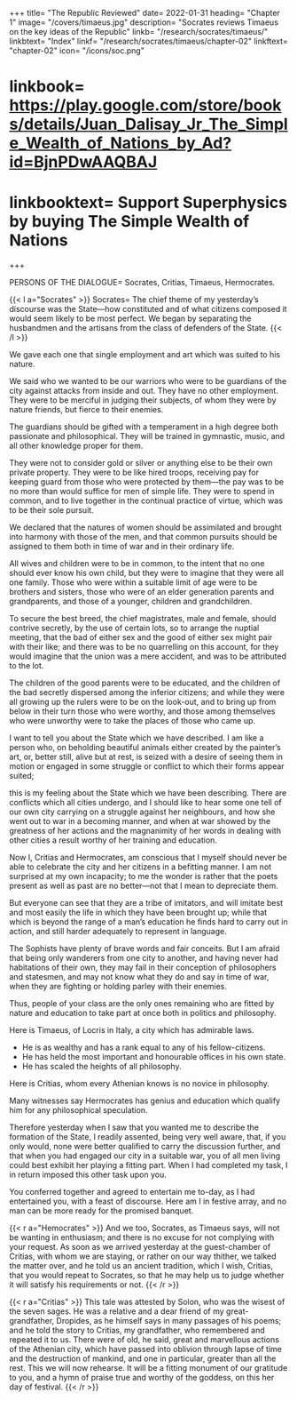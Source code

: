 +++
title= "The Republic Reviewed"
date= 2022-01-31
heading= "Chapter 1"
image= "/covers/timaeus.jpg"
description= "Socrates reviews Timaeus on the key ideas of the Republic"
linkb= "/research/socrates/timaeus/"
linkbtext= "Index"
linkf= "/research/socrates/timaeus/chapter-02"
linkftext= "chapter-02"
icon= "/icons/soc.png"
# linkbook= https://play.google.com/store/books/details/Juan_Dalisay_Jr_The_Simple_Wealth_of_Nations_by_Ad?id=BjnPDwAAQBAJ
# linkbooktext= Support Superphysics by buying The Simple Wealth of Nations
+++


PERSONS OF THE DIALOGUE= Socrates, Critias, Timaeus, Hermocrates.

<!-- SOCRATES= One, two, three; but where, my dear Timaeus, is the fourth of those who were yesterday my guests and are to be my entertainers to-day?

TIMAEUS= He has been taken ill, Socrates; for he would not willingly have been absent from this gathering.

SOCRATES= Then, if he is not coming, you and the two others must supply his place.

TIMAEUS= Certainly, and we will do all that we can; having been handsomely entertained by you yesterday, those of us who remain should be only too glad to return your hospitality.

SOCRATES= Do you remember what were the points of which I required you to speak?

TIMAEUS= We remember some of them, and you will be here to remind us of anything which we have forgotten= or rather, if we are not troubling you, will you briefly recapitulate the whole, and then the particulars will be more firmly fixed in our memories? -->

{{< l a="Socrates" >}}
Socrates= The chief theme of my yesterday’s discourse was the State—how constituted and of what citizens composed it would seem likely to be most perfect. We began by separating the husbandmen and the artisans from the class of defenders of the State.
{{< /l >}}

We gave each one that single employment and art which was suited to his nature. 

We said who we wanted to be our warriors who were to be guardians of the city against attacks from inside and out. They have no other employment. They were to be merciful in judging their subjects, of whom they were by nature friends, but fierce to their enemies.

The guardians should be gifted with a temperament in a high degree both passionate and philosophical. They will be trained in gymnastic, music, and all other knowledge proper for them. 

They were not to consider gold or silver or anything else to be their own private property. They were to be like hired troops, receiving pay for keeping guard from those who were protected by them—the pay was to be no more than would suffice for men of simple life. They were to spend in common, and to live together in the continual practice of virtue, which was to be their sole pursuit.

We declared that the natures of women should be assimilated and brought into harmony with those of the men, and that common pursuits should be assigned to them both in time of war and in their ordinary life.

All wives and children were to be in common, to the intent that no one should ever know his own child, but they were to imagine that they were all one family. Those who were within a suitable limit of age were to be brothers and sisters, those who were of an elder generation parents and grandparents, and those of a younger, children and grandchildren.

To secure the best breed, the chief magistrates, male and female, should contrive secretly, by the use of certain lots, so to arrange the nuptial meeting, that the bad of either sex and the good of either sex might pair with their like; and there was to be no quarrelling on this account, for they would imagine that the union was a mere accident, and was to be attributed to the lot.

The children of the good parents were to be educated, and the children of the bad secretly dispersed among the inferior citizens; and while they were all growing up the rulers were to be on the look-out, and to bring up from below in their turn those who were worthy, and those among themselves who were unworthy were to take the places of those who came up.

I want to tell you about the State which we have described. I am like a person who, on beholding beautiful animals either created by the painter’s art, or, better still, alive but at rest, is seized with a desire of seeing them in motion or engaged in some struggle or conflict to which their forms appear suited; 

this is my feeling about the State which we have been describing. There are conflicts which all cities undergo, and I should like to hear some one tell of our own city carrying on a struggle against her neighbours, and how she went out to war in a becoming manner, and when at war showed by the greatness of her actions and the magnanimity of her words in dealing with other cities a result worthy of her training and education. 

Now I, Critias and Hermocrates, am conscious that I myself should never be able to celebrate the city and her citizens in a befitting manner. I am not surprised at my own incapacity; to me the wonder is rather that the poets present as well as past are no better—not that I mean to depreciate them. 

But everyone can see that they are a tribe of imitators, and will imitate best and most easily the life in which they have been brought up; while that which is beyond the range of a man’s education he finds hard to carry out in action, and still harder adequately to represent in language. 

The Sophists have plenty of brave words and fair conceits. But I am afraid that being only wanderers from one city to another, and having never had habitations of their own, they may fail in their conception of philosophers and statesmen, and may not know what they do and say in time of war, when they are fighting or holding parley with their enemies. 

Thus, people of your class are the only ones remaining who are fitted by nature and education to take part at once both in politics and philosophy. 

Here is Timaeus, of Locris in Italy, a city which has admirable laws.
- He is as wealthy and has a rank equal to any of his fellow-citizens. 
- He has held the most important and honourable offices in his own state.
- He has scaled the heights of all philosophy. 

Here is Critias, whom every Athenian knows is no novice in philosophy. 

Many witnesses say Hermocrates has genius and education which qualify him for any philosophical speculation.

Therefore yesterday when I saw that you wanted me to describe the formation of the State, I readily assented, being very well aware, that, if you only would, none were better qualified to carry the discussion further, and that when you had engaged our city in a suitable war, you of all men living could best exhibit her playing a fitting part. When I had completed my task, I in return imposed this other task upon you. 

You conferred together and agreed to entertain me to-day, as I had entertained you, with a feast of discourse. Here am I in festive array, and no man can be more ready for the promised banquet.

{{< r a="Hemocrates" >}}
And we too, Socrates, as Timaeus says, will not be wanting in enthusiasm; and there is no excuse for not complying with your request. As soon as we arrived yesterday at the guest-chamber of Critias, with whom we are staying, or rather on our way thither, we talked the matter over, and he told us an ancient tradition, which I wish, Critias, that you would repeat to Socrates, so that he may help us to judge whether it will satisfy his requirements or not.
{{< /r >}}

{{< r a="Critias" >}}
This tale was attested by Solon, who was the wisest of the seven sages. He was a relative and a dear friend of my great-grandfather, Dropides, as he himself says in many passages of his poems; and he told the story to Critias, my grandfather, who remembered and repeated it to us. There were of old, he said, great and marvellous actions of the Athenian city, which have passed into oblivion through lapse of time and the destruction of mankind, and one in particular, greater than all the rest. This we will now rehearse. It will be a fitting monument of our gratitude to you, and a hymn of praise true and worthy of the goddess, on this her day of festival.
{{< /r >}}
<!-- SOCRATES= Very good. And what is this ancient famous action of the Athenians, which Critias declared, on the authority of Solon, to be not a mere legend, but an actual fact?
 -->